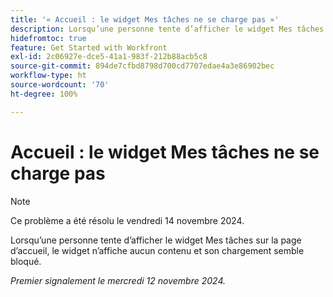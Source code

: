 ```yaml
---
title: '« Accueil : le widget Mes tâches ne se charge pas »'
description: Lorsqu’une personne tente d’afficher le widget Mes tâches sur la page d’accueil, le widget n’affiche aucun contenu et son chargement semble bloqué.
hidefromtoc: true
feature: Get Started with Workfront
exl-id: 2c06927e-dce5-41a1-983f-212b88acb5c8
source-git-commit: 894de7cfbd8798d700cd7707edae4a3e86902bec
workflow-type: ht
source-wordcount: '70'
ht-degree: 100%

---
```


# Accueil : le widget Mes tâches ne se charge pas

>[!NOTE]
>
>Ce problème a été résolu le vendredi 14 novembre 2024.

Lorsqu’une personne tente d’afficher le widget Mes tâches sur la page d’accueil, le widget n’affiche aucun contenu et son chargement semble bloqué.

_Premier signalement le mercredi 12 novembre 2024._
